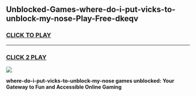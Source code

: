 
## Unblocked-Games-where-do-i-put-vicks-to-unblock-my-nose-Play-Free-dkeqv
<h3>
<a href="https://premium76.site?title=where-do-i-put-vicks-to-unblock-my-nose&ref=18A1">CLICK TO PLAY</a></h3>
<hr>

<h3>
<a href="https://premium76.site?title=where-do-i-put-vicks-to-unblock-my-nose&ref=18A1">CLICK 2 PLAY</a>
  
</h3>

<a href="https://premium76.site?title=where-do-i-put-vicks-to-unblock-my-nose&ref=18A1"><img src="https://clearcache.store/games.png"></a>


**where-do-i-put-vicks-to-unblock-my-nose games unblocked: Your Gateway to Fun and Accessible Online Gaming**
